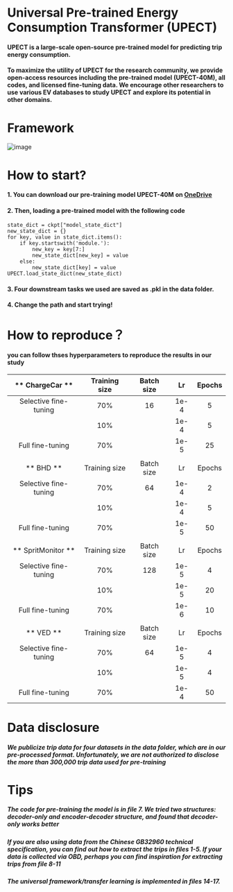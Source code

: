 # Universal Pre-trained Energy Consumption Transformer (UPECT)
#### UPECT is a large-scale open-source pre-trained model for predicting trip energy consumption. 

#### To maximize the utility of UPECT for the research community, we provide open-access resources including the pre-trained model (UPECT-40M), all codes, and licensed fine-tuning data. We encourage other researchers to use various EV databases to study UPECT and explore its potential in other domains.

# Framework

![image](https://github.com/RaganrokV/UPECT/assets/73992419/e5724b74-4a8b-4d1f-aacd-700dce2bb595)

# How to start?

#### 1. You can download our pre-training model UPECT-40M on [OneDrive](https://1drv.ms/u/c/284956e407934917/Ed6g9DN4KRFJh5Zbyo50MowByxbMMutr_ExWMJwA2qzWEA?e=IP2TJq)
#### 2. Then, loading a pre-trained model with the following code
```ckpt = torch.load('11-pretrained_incremental_learning/model/UPECT_40M.pt')
state_dict = ckpt["model_state_dict"]
new_state_dict = {}
for key, value in state_dict.items():
    if key.startswith('module.'):
        new_key = key[7:]  
        new_state_dict[new_key] = value
    else:
        new_state_dict[key] = value
UPECT.load_state_dict(new_state_dict)
```
#### 3. Four downstream tasks we used are saved as .pkl in the data folder.
#### 4. Change the path and start trying!

# How to reproduce？

#### you can follow thses hyperparameters to reproduce the results in our study

|   **    ChargeCar   **  | Training size | Batch size |  Lr  | Epochs |
|:-----------------------:|:-------------:|:----------:|:----:|:------:|
|  Selective fine-tuning  |      70%      |     16     | 1e-4 |    5   |
|                         |      10%      |            | 1e-4 |    5   |
|     Full fine-tuning    |      70%      |            | 1e-5 |   25   |
|                         |               |            |      |        |
|      **    BHD   **     | Training size | Batch size |  Lr  | Epochs |
|  Selective fine-tuning  |      70%      |     64     | 1e-4 |    2   |
|                         |      10%      |            | 1e-4 |    5   |
|     Full fine-tuning    |      70%      |            | 1e-5 |   50   |
|                         |               |            |      |        |
| **    SpritMonitor   ** | Training size | Batch size |  Lr  | Epochs |
|  Selective fine-tuning  |      70%      |     128    | 1e-5 |    4   |
|                         |      10%      |            | 1e-5 |   20   |
|     Full fine-tuning    |      70%      |            | 1e-6 |   10   |
|                         |               |            |      |        |
|      **    VED   **     | Training size | Batch size |  Lr  | Epochs |
|  Selective fine-tuning  |      70%      |     64     | 1e-5 |    4   |
|                         |      10%      |            | 1e-5 |    4   |
|     Full fine-tuning    |      70%      |            | 1e-4 |   50   |

# Data disclosure

##### We publicize trip data for four datasets in the data folder, which are in our pre-processed format. Unfortunately, we are not authorized to disclose the more than 300,000 trip data used for pre-training

# Tips
##### The code for pre-training the model is in file 7. We tried two structures: decoder-only and encoder-decoder structure, and found that decoder-only works better
##### If you are also using data from the Chinese GB32960 technical specification, you can find out how to extract the trips in files 1-5. If your data is collected via OBD, perhaps you can find inspiration for extracting trips from file 8-11
##### The universal framework/transfer learning is implemented in files 14-17.
